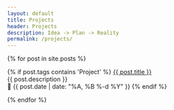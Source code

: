 ```yaml
---
layout: default
title: Projects
header: Projects
description: Idea -> Plan -> Reality
permalink: /projects/
---
```


{% for post in site.posts %}
  <p>
  {% if post.tags contains 'Project' %}
    <a href="{{ post.url }}">{{ post.title }}</a><br>
    {{ post.description }}<br>
    📅 {{ post.date | date: "%A, %B %-d %Y" }}
  {% endif %}</p>
{% endfor %}
